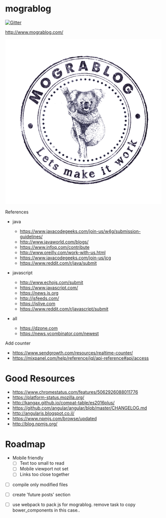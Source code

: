 # mograblog

[![Gitter](https://badges.gitter.im/GuyMograbi/mograblog.svg)](https://gitter.im/GuyMograbi/mograblog?utm_source=badge&utm_medium=badge&utm_campaign=pr-badge)

http://www.mograblog.com/


![Mograblog](src/style/images/logo_transparent.png)


References

 - java 
    - https://www.javacodegeeks.com/join-us/w4g/submission-guidelines/
    - http://www.javaworld.com/blogs/
    - https://www.infoq.com/contribute
    - http://www.oreilly.com/work-with-us.html
    - https://www.javacodegeeks.com/join-us/jcg
    - https://www.reddit.com/r/java/submit
    
 - javascript 
    - http://www.echojs.com/submit
    - https://www.javascript.com/
    - https://news.js.org
    - http://jsfeeds.com/
    - https://jslive.com
    - https://www.reddit.com/r/javascript/submit 
 - all 
    - https://dzone.com
    - https://news.ycombinator.com/newest
    
 
  
Add counter
 
 - https://www.sendgrowth.com/resources/realtime-counter/
 - https://mixpanel.com/help/reference/jql/api-reference#api/access
 
# Good Resources 

 - https://www.chromestatus.com/features/5062926088011776
 - https://platform-status.mozilla.org/
 - http://kangax.github.io/compat-table/es2016plus/
 - https://github.com/angular/angular/blob/master/CHANGELOG.md
 - http://angularjs.blogspot.co.il/
 - https://www.npmjs.com/browse/updated
 - http://blog.npmjs.org/
 

 
# Roadmap

 - Mobile friendly
   - [ ] Text too small to read
   - [ ] Mobile viewport not set
   - [ ] Links too close together
 - [ ] compile only modified files
 - [ ] create 'future posts' section
 - [ ] use webpack to pack js for mograblog. remove task to copy bower_components in this case..
 
